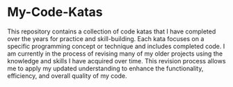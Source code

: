 # My-Code-Katas
This repository contains a collection of code katas that I have completed over the years for practice and skill-building. Each kata focuses on a specific programming concept or technique and includes completed code. I am currently in the process of revising many of my older projects using the knowledge and skills I have acquired over time. This revision process allows me to apply my updated understanding to enhance the functionality, efficiency, and overall quality of my code.


